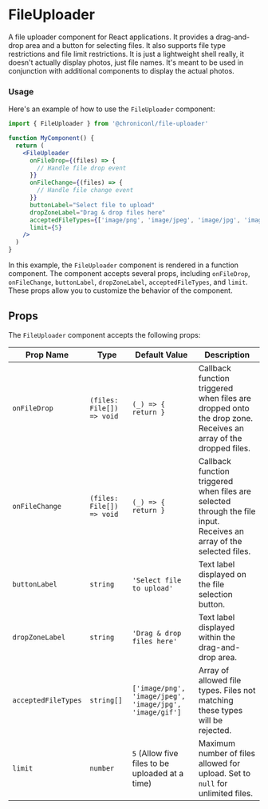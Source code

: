 # FileUploader

A file uploader component for React applications. It provides a drag-and-drop area and a button for selecting files. It also supports file type restrictions and file limit restrictions. It is just a lightweight shell really, it doesn't actually display photos, just file names. It's meant to be used in conjunction with additional components to display the actual photos.

### Usage

Here's an example of how to use the `FileUploader` component:

```jsx
import { FileUploader } from '@chroniconl/file-uploader'

function MyComponent() {
  return (
    <FileUploader
      onFileDrop={(files) => {
        // Handle file drop event
      }}
      onFileChange={(files) => {
        // Handle file change event
      }}
      buttonLabel="Select file to upload"
      dropZoneLabel="Drag & drop files here"
      acceptedFileTypes={['image/png', 'image/jpeg', 'image/jpg', 'image/gif']}
      limit={5}
    />
  )
}
```

In this example, the `FileUploader` component is rendered in a function component. The component accepts several props, including `onFileDrop`, `onFileChange`, `buttonLabel`, `dropZoneLabel`, `acceptedFileTypes`, and `limit`. These props allow you to customize the behavior of the component.

## Props

The `FileUploader` component accepts the following props:

| Prop Name           | Type                      | Default Value                                           | Description                                                                                                          |
| ------------------- | ------------------------- | ------------------------------------------------------- | -------------------------------------------------------------------------------------------------------------------- |
| `onFileDrop`        | `(files: File[]) => void` | `(_) => { return }`                                     | Callback function triggered when files are dropped onto the drop zone. Receives an array of the dropped files.       |
| `onFileChange`      | `(files: File[]) => void` | `(_) => { return }`                                     | Callback function triggered when files are selected through the file input. Receives an array of the selected files. |
| `buttonLabel`       | `string`                  | `'Select file to upload'`                               | Text label displayed on the file selection button.                                                                   |
| `dropZoneLabel`     | `string`                  | `'Drag & drop files here'`                              | Text label displayed within the drag-and-drop area.                                                                  |
| `acceptedFileTypes` | `string[]`                | `['image/png', 'image/jpeg', 'image/jpg', 'image/gif']` | Array of allowed file types. Files not matching these types will be rejected.                                        |
| `limit`             | `number`                  | `5` (Allow five files to be uploaded at a time)         | Maximum number of files allowed for upload. Set to `null` for unlimited files.                                       |
